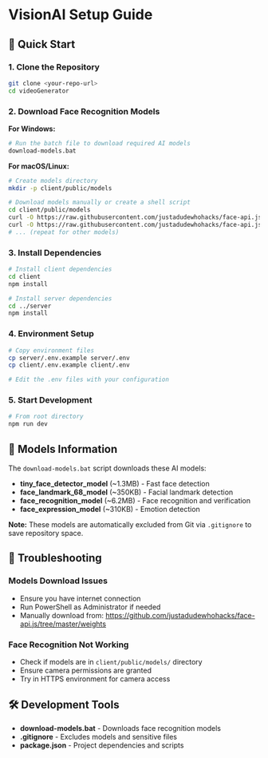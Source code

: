 # VisionAI Setup Guide

## 🚀 Quick Start

### 1. Clone the Repository
```bash
git clone <your-repo-url>
cd videoGenerator
```

### 2. Download Face Recognition Models
**For Windows:**
```bash
# Run the batch file to download required AI models
download-models.bat
```

**For macOS/Linux:**
```bash
# Create models directory
mkdir -p client/public/models

# Download models manually or create a shell script
cd client/public/models
curl -O https://raw.githubusercontent.com/justadudewhohacks/face-api.js/master/weights/tiny_face_detector_model-weights_manifest.json
curl -O https://raw.githubusercontent.com/justadudewhohacks/face-api.js/master/weights/tiny_face_detector_model-shard1
# ... (repeat for other models)
```

### 3. Install Dependencies
```bash
# Install client dependencies
cd client
npm install

# Install server dependencies  
cd ../server
npm install
```

### 4. Environment Setup
```bash
# Copy environment files
cp server/.env.example server/.env
cp client/.env.example client/.env

# Edit the .env files with your configuration
```

### 5. Start Development
```bash
# From root directory
npm run dev
```

## 📁 Models Information

The `download-models.bat` script downloads these AI models:

- **tiny_face_detector_model** (~1.3MB) - Fast face detection
- **face_landmark_68_model** (~350KB) - Facial landmark detection  
- **face_recognition_model** (~6.2MB) - Face recognition and verification
- **face_expression_model** (~310KB) - Emotion detection

**Note:** These models are automatically excluded from Git via `.gitignore` to save repository space.

## 🔧 Troubleshooting

### Models Download Issues
- Ensure you have internet connection
- Run PowerShell as Administrator if needed
- Manually download from: https://github.com/justadudewhohacks/face-api.js/tree/master/weights

### Face Recognition Not Working
- Check if models are in `client/public/models/` directory
- Ensure camera permissions are granted
- Try in HTTPS environment for camera access

## 🛠️ Development Tools

- **download-models.bat** - Downloads face recognition models
- **.gitignore** - Excludes models and sensitive files
- **package.json** - Project dependencies and scripts

